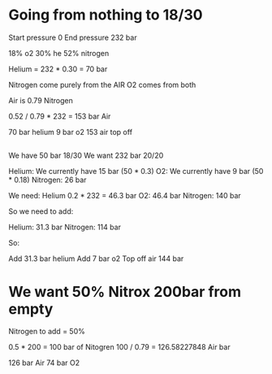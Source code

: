 # Going from nothing to 18/30

Start pressure 0
End pressure 232 bar

18% o2
30% he
52% nitrogen

Helium = 232 * 0.30 = 70 bar

Nitrogen come purely from the AIR
O2 comes from both

Air is 0.79 Nitrogen

0.52 / 0.79 * 232 = 153 bar Air

70 bar helium
9 bar o2
153 air top off


##

We have 50 bar 18/30
We want 232 bar 20/20


Helium: We currently have 15 bar (50 * 0.3) 
O2: We currently have 9 bar (50 * 0.18) 
Nitrogen: 26 bar



We need:
Helium 0.2 * 232 = 46.3 bar
O2: 46.4 bar
Nitrogen: 140 bar


So we need to add:

Helium: 31.3 bar
Nitrogen: 114 bar

So:

Add 31.3 bar helium
Add 7 bar o2
Top off air 144 bar 


# We want 50% Nitrox 200bar from empty

Nitrogen to add = 50%

0.5 * 200 = 100 bar of Nitogren 
100 / 0.79 =  126.58227848 Air bar

126 bar Air
74 bar O2
